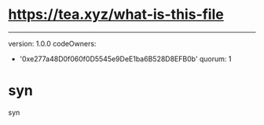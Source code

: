 # https://tea.xyz/what-is-this-file
---
version: 1.0.0
codeOwners:
  - '0xe277a48D0f060f0D5545e9DeE1ba6B528D8EFB0b'
quorum: 1
# syn
syn
